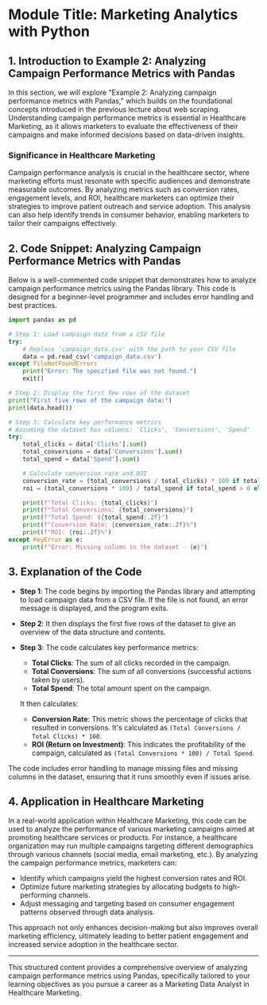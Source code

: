 # Module Title: Marketing Analytics with Python

## 1. Introduction to Example 2: Analyzing Campaign Performance Metrics with Pandas
In this section, we will explore "Example 2: Analyzing campaign performance metrics with Pandas," which builds on the foundational concepts introduced in the previous lecture about web scraping. Understanding campaign performance metrics is essential in Healthcare Marketing, as it allows marketers to evaluate the effectiveness of their campaigns and make informed decisions based on data-driven insights.

### Significance in Healthcare Marketing
Campaign performance analysis is crucial in the healthcare sector, where marketing efforts must resonate with specific audiences and demonstrate measurable outcomes. By analyzing metrics such as conversion rates, engagement levels, and ROI, healthcare marketers can optimize their strategies to improve patient outreach and service adoption. This analysis can also help identify trends in consumer behavior, enabling marketers to tailor their campaigns effectively.

## 2. Code Snippet: Analyzing Campaign Performance Metrics with Pandas
Below is a well-commented code snippet that demonstrates how to analyze campaign performance metrics using the Pandas library. This code is designed for a beginner-level programmer and includes error handling and best practices.

```python
import pandas as pd

# Step 1: Load campaign data from a CSV file
try:
    # Replace 'campaign_data.csv' with the path to your CSV file
    data = pd.read_csv('campaign_data.csv')
except FileNotFoundError:
    print("Error: The specified file was not found.")
    exit()

# Step 2: Display the first few rows of the dataset
print("First five rows of the campaign data:")
print(data.head())

# Step 3: Calculate key performance metrics
# Assuming the dataset has columns: 'Clicks', 'Conversions', 'Spend'
try:
    total_clicks = data['Clicks'].sum()
    total_conversions = data['Conversions'].sum()
    total_spend = data['Spend'].sum()

    # Calculate conversion rate and ROI
    conversion_rate = (total_conversions / total_clicks) * 100 if total_clicks > 0 else 0
    roi = (total_conversions * 100) / total_spend if total_spend > 0 else 0

    print(f"Total Clicks: {total_clicks}")
    print(f"Total Conversions: {total_conversions}")
    print(f"Total Spend: ${total_spend:.2f}")
    print(f"Conversion Rate: {conversion_rate:.2f}%")
    print(f"ROI: {roi:.2f}%")
except KeyError as e:
    print(f"Error: Missing column in the dataset - {e}")
```

## 3. Explanation of the Code
- **Step 1**: The code begins by importing the Pandas library and attempting to load campaign data from a CSV file. If the file is not found, an error message is displayed, and the program exits.
  
- **Step 2**: It then displays the first five rows of the dataset to give an overview of the data structure and contents.

- **Step 3**: The code calculates key performance metrics:
  - **Total Clicks**: The sum of all clicks recorded in the campaign.
  - **Total Conversions**: The sum of all conversions (successful actions taken by users).
  - **Total Spend**: The total amount spent on the campaign.
  
  It then calculates:
  - **Conversion Rate**: This metric shows the percentage of clicks that resulted in conversions. It's calculated as `(Total Conversions / Total Clicks) * 100`.
  - **ROI (Return on Investment)**: This indicates the profitability of the campaign, calculated as `(Total Conversions * 100) / Total Spend`.

The code includes error handling to manage missing files and missing columns in the dataset, ensuring that it runs smoothly even if issues arise.

## 4. Application in Healthcare Marketing
In a real-world application within Healthcare Marketing, this code can be used to analyze the performance of various marketing campaigns aimed at promoting healthcare services or products. For instance, a healthcare organization may run multiple campaigns targeting different demographics through various channels (social media, email marketing, etc.). By analyzing the campaign performance metrics, marketers can:

- Identify which campaigns yield the highest conversion rates and ROI.
- Optimize future marketing strategies by allocating budgets to high-performing channels.
- Adjust messaging and targeting based on consumer engagement patterns observed through data analysis.

This approach not only enhances decision-making but also improves overall marketing efficiency, ultimately leading to better patient engagement and increased service adoption in the healthcare sector.

---

This structured content provides a comprehensive overview of analyzing campaign performance metrics using Pandas, specifically tailored to your learning objectives as you pursue a career as a Marketing Data Analyst in Healthcare Marketing.